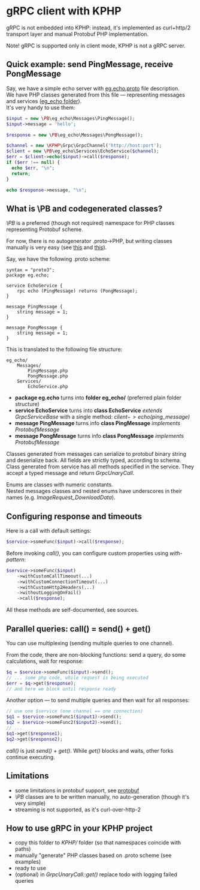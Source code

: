 # gRPC client with KPHP

gRPC is not embedded into KPHP: instead, it's implemented as curl+http/2 transport layer and manual Protobuf PHP implementation.

Note! gRPC is supported only in client mode, KPHP is not a gRPC server.


## Quick example: send PingMessage, receive PongMessage

Say, we have a simple echo server with [eg.echo.proto](./examples/eg.echo.proto) file description.  
We have PHP classes generated from this file — representing messages and services ([eg_echo folder](./examples/eg_echo/)).  
It's very handy to use them:

```php
$input = new \PB\eg_echo\Messages\PingMessage();
$input->message = 'hello';

$response = new \PB\eg_echo\Messages\PongMessage();

$channel = new \KPHP\Grpc\GrpcChannel('http://host:port');
$client = new \PB\eg_echo\Services\EchoService($channel);
$err = $client->echo($input)->call($response);
if ($err !== null) {
  echo $err, "\n";
  return;
}

echo $response->message, "\n";
```


## What is \PB and codegenerated classes?

*\PB* is a preferred (though not required) namespace for PHP classes representing Protobuf scheme.

For now, there is no autogenerator .proto->PHP, but writing classes manually is very easy (see [this](./examples/eg_profile/Messages/ImageSizeRequest_DownloadData.php) and [this](examples/eg_echo/Services/EchoService.php)).

Say, we have the following .proto scheme:
```
syntax = "proto3";
package eg.echo;

service EchoService {
    rpc echo (PingMessage) returns (PongMessage);
}

message PingMessage {
    string message = 1;
}

message PongMessage {
    string message = 1;
}
```

This is translated to the following file structure:
```
eg_echo/
    Messages/
        PingMessage.php
        PongMessage.php
    Services/
        EchoService.php
```

* **package eg.echo** turns into **folder eg_echo/** (preferred plain folder structure)
* **service EchoService** turns into **class EchoService** *extends GrpcServiceBase* with a single method: *$client->echo($ping_message)*
* **message PingMessage** turns info **class PingMessage** *implements ProtobufMessage* 
* **message PongMessage** turns info **class PongMessage** *implements ProtobufMessage*

Classes generated from messages can serialize to protobuf binary string and deserialize back. All fields are strictly typed, according to schema.  
Class generated from service has all methods specified in the service. They accept a typed message and return *GrpcUnaryCall*.

Enums are classes with numeric constants.  
Nested messages classes and nested enums have underscores in their names (e.g. *ImageRequest_DownloadData*). 


## Configuring response and timeouts

Here is a call with default settings:
```php
$service->someFunc($input)->call($response);
```

Before invoking *call()*, you can configure custom properties using *with-pattern*:
```php
$service->someFunc($input)
    ->withCustomCallTimeout(...)
    ->withCustomConnectionTimeout(...)
    ->withCustomHttp2Headers(...)
    ->withoutLoggingOnFail()
    ->call($response);
```

All these methods are self-documented, see sources.


## Parallel queries: call() = send() + get()

You can use multiplexing (sending multiple queries to one channel).

From the code, there are non-blocking functions: send a query, do some calculations, wait for response: 
```php
$q = $service->someFunc($input)->send();
// ... some php code, while request is being executed
$err = $q->get($response);
// and here we block until response ready
```

Another option — to send multiple queries and then wait for all responses:
```php
// use one $service (one channel == one connection)
$q1 = $service->someFunc1($input1)->send();
$q2 = $service->someFunc2($input2)->send();
// ...
$q1->get($response1);
$q2->get($response2);
```

*call()* is just *send() + get()*. While *get()* blocks and waits, other forks continue executing.


## Limitations

* some limitations in protobuf support, see [protobuf](../Protobuf)
* *\PB* classes are to be written manually, no auto-generation (though it's very simple)
* streaming is not supported, as it's curl-over-http-2


## How to use gRPC in your KPHP project

* copy this folder to *KPHP/* folder (so that namespaces coincide with paths)
* manually "generate" PHP classes based on .proto scheme (see examples)
* ready to use
* (optional) in *GrpcUnaryCall::get()* replace todo with logging failed queries

